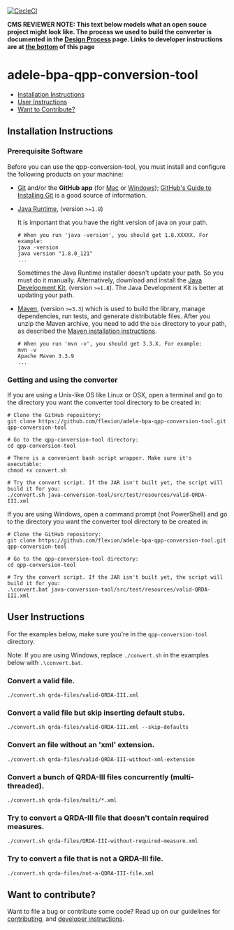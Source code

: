 [![CircleCI](https://circleci.com/gh/CMSgov/qpp-conversion-tool.svg?style=shield&circle-token=138a1805ad2eb5e0a97e740abefd217aea014731)](https://circleci.com/gh/flexion/adele-bpa-qpp-conversion-tool)

**CMS REVIEWER NOTE: This text below models what an open souce project might look like. The process we used to build the converter is documented in the [Design Process](https://github.com/flexion/adele-bpa-qpp-conversion-tool/blob/master/DESIGN_PROCESS.md) page. Links to developer instructions are at [the bottom](#want-to-contribute) of this page**

# adele-bpa-qpp-conversion-tool

* [Installation Instructions](#developer-installation-instructions)
* [User Instructions](#user-instructions)
* [Want to Contribute?](#want-to-contribute)

## Installation Instructions

### Prerequisite Software

Before you can use the qpp-conversion-tool, you must install and configure the following products on your machine:

* [Git](http://git-scm.com) and/or the **GitHub app** (for [Mac](http://mac.github.com) or
  [Windows](http://windows.github.com)); [GitHub's Guide to Installing
  Git](https://help.github.com/articles/set-up-git) is a good source of information.

* [Java Runtime](https://java.com/download), (version `>=1.8`)

  It is important that you have the right version of java on your path.

  ```shell
  # When you run 'java -version', you should get 1.8.XXXXX. For example:
  java -version
  java version "1.8.0_121"
  ...
  ```

  Sometimes the Java Runtime installer doesn't update your path. So you must do it manually. Alternatively, download and install the [Java Development Kit](http://www.oracle.com/technetwork/es/java/javase/downloads/index.html), (version `>=1.8`). The Java Development Kit is better at updating your path.

* [Maven](https://maven.apache.org), (version `>=3.3`) which is used to build the library, manage dependencies,
  run tests, and generate distributable files. After you unzip the Maven archive, you need to add the `bin` directory to your path, as described the [Maven installation instructions](https://maven.apache.org/install.html).

  ```shell
  # When you run 'mvn -v', you should get 3.3.X. For example:
  mvn -v
  Apache Maven 3.3.9
  ...
  ```

### Getting and using the converter

If you are using a Unix-like OS like Linux or OSX, open a terminal and go to the directory you want the converter tool directory to be created in:

```shell
# Clone the GitHub repository:
git clone https://github.com/flexion/adele-bpa-qpp-conversion-tool.git qpp-conversion-tool

# Go to the qpp-conversion-tool directory:
cd qpp-conversion-tool

# There is a convenient bash script wrapper. Make sure it's executable:
chmod +x convert.sh

# Try the convert script. If the JAR isn't built yet, the script will build it for you:
./convert.sh java-conversion-tool/src/test/resources/valid-QRDA-III.xml
```

If you are using Windows, open a command prompt (not PowerShell) and go to the directory you want the converter tool directory to be created in:

```shell
# Clone the GitHub repository:
git clone https://github.com/flexion/adele-bpa-qpp-conversion-tool.git qpp-conversion-tool

# Go to the qpp-conversion-tool directory:
cd qpp-conversion-tool

# Try the convert script. If the JAR isn't built yet, the script will build it for you:
.\convert.bat java-conversion-tool/src/test/resources/valid-QRDA-III.xml
```

## User Instructions
For the examples below, make sure you're in the `qpp-conversion-tool` directory.

Note: If you are using Windows, replace `./convert.sh` in the examples below with `.\convert.bat`.

### Convert a valid file.

```shell
./convert.sh qrda-files/valid-QRDA-III.xml
```

### Convert a valid file but skip inserting default stubs.

```shell
./convert.sh qrda-files/valid-QRDA-III.xml --skip-defaults
```

### Convert an file without an 'xml' extension.

```shell
./convert.sh qrda-files/valid-QRDA-III-without-xml-extension
```

### Convert a bunch of QRDA-III files concurrently (multi-threaded).

```shell
./convert.sh qrda-files/multi/*.xml
```

### Try to convert a QRDA-III file that doesn't contain required measures.

```shell
./convert.sh qrda-files/QRDA-III-without-required-measure.xml
```

### Try to convert a file that is not a QRDA-III file.

```shell
./convert.sh qrda-files/not-a-QDRA-III-file.xml
```

## Want to contribute?

Want to file a bug or contribute some code? Read up on our
guidelines for [contributing][contributing], and [developer instructions][developer].

[contributing]: https://github.com/flexion/adele-bpa-qpp-conversion-tool/blob/master/CONTRIBUTING.md
[developer]: https://github.com/flexion/adele-bpa-qpp-conversion-tool/blob/master/DEVELOPER.md

